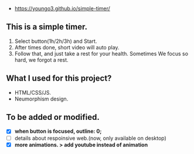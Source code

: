 * https://youngo3.github.io/simple-timer/

## This is a simple timer.
1. Select button(1h/2h/3h) and Start.   
2. After times done, short video will auto play.   
3. Follow that, and just take a rest for your health. Sometimes We focus so hard, we forgot a rest.   

## What I used for this project?
* HTML/CSS/JS.   
* Neumorphism design.     

## To be added or modified.
- [x] __when button is focused, outline: 0;__   
- [ ] details about respoinsive web.(now, only available on desktop)   
- [x] __more animations. > add youtube instead of animation__
